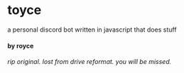 # toyce
a personal discord bot written in javascript that does stuff

#### by royce

###### rip original. lost from drive reformat. you will be missed.